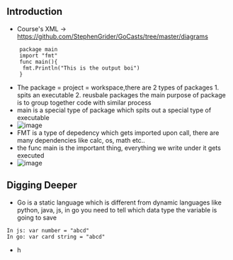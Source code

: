 ## Introduction
- Course's XML -> https://github.com/StephenGrider/GoCasts/tree/master/diagrams
```
    package main
    import "fmt"
    func main(){
     fmt.Println("This is the output boi")
    }
 ```
 - The package = project = workspace,there are 2 types of packages 1. spits an executable 2. reusbale packages the main purpose of package is to group together code with similar process
 - main is a special type of package which spits out a special type of executable
 - ![image](https://user-images.githubusercontent.com/51809378/172064045-368091ba-826c-4f1a-9ba5-e33a4cffc438.png)
 - FMT is a type of depedency which gets imported upon call, there are many dependencies like calc, os, math etc..
 - the func main is the important thing, everything we write under it gets executed
 - ![image](https://user-images.githubusercontent.com/51809378/172064132-6c944b0c-bfa5-4252-a65a-cd6514446d1d.png)
 ## Digging Deeper
 - Go is a static language which is different from dynamic languages like python, java, js, in go you need to tell which data type the variable is going to save
 ```
 In js: var number = "abcd"
 In go: var card string = "abcd"
 ```
 - h
 

